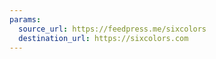 ```yaml
---
params:
  source_url: https://feedpress.me/sixcolors
  destination_url: https://sixcolors.com
---
```

